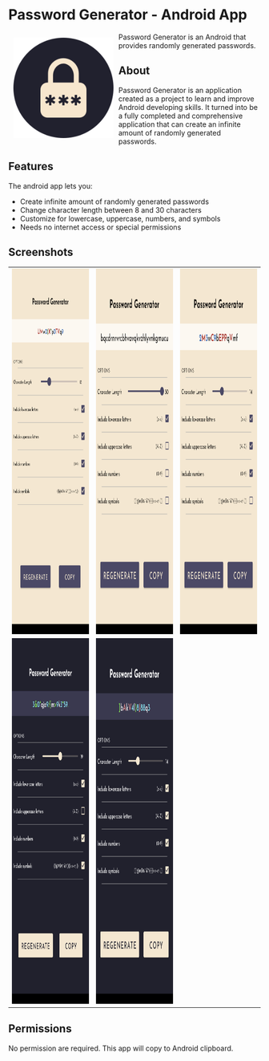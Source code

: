 # Password Generator - Android App

<img src="/readme/pg_logo.png" align="left"
width="200" hspace="10" vspace="10">

Password Generator is an Android that provides randomly generated passwords.

## About

Password Generator is an application created as a project to learn and improve Android developing skills. It turned into be a fully completed 
and comprehensive application that can create an infinite amount of randomly generated passwords.


## Features

The android app lets you:
- Create infinite amount of randomly generated passwords
- Change character length between 8 and 30 characters
- Customize for lowercase, uppercase, numbers, and symbols
- Needs no internet access or special permissions

## Screenshots

<table>
  <tr>
    <td> <img src="/readme/screenshot1.png"  alt="1" width = 345px height = 729px ></td>
    <td><img src="/readme/screenshot2.png" alt="2" width = 345px height = 729px></td>
    <td><img src="/readme/screenshot3.png" alt="3" width = 345px height = 729px></td>
   </tr> 
   <tr>
    <td><img src="/readme/screenshot4.png" alt="4" width = 345px height = 729px></td>
    <td><img src="/readme/screenshot5.png" alt="5" width = 345px height = 729px></td>
  </td>
  </tr>
</table>

## Permissions

No permission are required.
This app will copy to Android clipboard.
